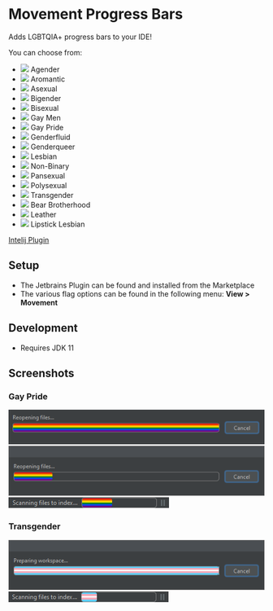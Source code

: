 # Movement Progress Bars

Adds LGBTQIA+ progress bars to your IDE!

You can choose from:
<ul>
    <li><img src="https://github.com/DuartBreedt/MovementProgressBars/blob/master/src/main/resources/agender.svg" width="18px"/> Agender</li>
    <li><img src="https://github.com/DuartBreedt/MovementProgressBars/blob/master/src/main/resources/aromantic.svg" width="18px"/> Aromantic</li>
    <li><img src="https://github.com/DuartBreedt/MovementProgressBars/blob/master/src/main/resources/asexual.svg" width="18px"/> Asexual</li>
    <li><img src="https://github.com/DuartBreedt/MovementProgressBars/blob/master/src/main/resources/bigender.svg" width="18px"/> Bigender</li>
    <li><img src="https://github.com/DuartBreedt/MovementProgressBars/blob/master/src/main/resources/bisexual.svg" width="18px"/> Bisexual</li>
    <li><img src="https://github.com/DuartBreedt/MovementProgressBars/blob/master/src/main/resources/gay_men.svg" width="18px"/> Gay Men</li>
    <li><img src="https://github.com/DuartBreedt/MovementProgressBars/blob/master/src/main/resources/gay_pride.svg" width="18px"/> Gay Pride</li>
    <li><img src="https://github.com/DuartBreedt/MovementProgressBars/blob/master/src/main/resources/genderfluid.svg" width="18px"/> Genderfluid</li>
    <li><img src="https://github.com/DuartBreedt/MovementProgressBars/blob/master/src/main/resources/genderqueer.svg" width="18px"/> Genderqueer</li>
    <li><img src="https://github.com/DuartBreedt/MovementProgressBars/blob/master/src/main/resources/lesbian.svg" width="18px"/> Lesbian</li>
    <li><img src="https://github.com/DuartBreedt/MovementProgressBars/blob/master/src/main/resources/nonbinary.svg" width="18px"/> Non-Binary</li>
    <li><img src="https://github.com/DuartBreedt/MovementProgressBars/blob/master/src/main/resources/pansexual.svg" width="18px"/> Pansexual</li>
    <li><img src="https://github.com/DuartBreedt/MovementProgressBars/blob/master/src/main/resources/polysexual.svg" width="18px"/> Polysexual</li>
    <li><img src="https://github.com/DuartBreedt/MovementProgressBars/blob/master/src/main/resources/transgender.svg" width="18px"/> Transgender</li>
    <li><img src="https://github.com/DuartBreedt/MovementProgressBars/blob/master/src/main/resources/bear_brotherhood.svg" width="18px"/> Bear Brotherhood</li>
    <li><img src="https://github.com/DuartBreedt/MovementProgressBars/blob/master/src/main/resources/leather.svg" width="18px"/> Leather</li>
    <li><img src="https://github.com/DuartBreedt/MovementProgressBars/blob/master/src/main/resources/lipstick_lesbian.svg" width="18px"/> Lipstick Lesbian</li>
</ul>

[Intelij Plugin](https://plugins.jetbrains.com/plugin/17648-movement)


## Setup
- The Jetbrains Plugin can be found and installed from the Marketplace
- The various flag options can be found in the following menu: <strong>View > Movement</strong>

## Development
- Requires JDK 11

## Screenshots
### Gay Pride
<img src="/screenshots/Pride Indeterminate Dialog.png" />
<img src="/screenshots/Pride Determinate Dialog.png" />
<img src="/screenshots/Pride Determinate.png" />

### Transgender
<img src="/screenshots/Transgender Indeterminate Dialog.png" />
<img src="/screenshots/Transgender Determinate.png" />
